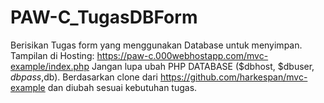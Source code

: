 # PAW-C_TugasDBForm
Berisikan Tugas form yang menggunakan Database untuk menyimpan.
Tampilan di Hosting: https://paw-c.000webhostapp.com/mvc-example/index.php
Jangan lupa ubah PHP DATABASE ($dbhost, $dbuser, $dbpass,$db).
Berdasarkan clone dari https://github.com/harkespan/mvc-example dan diubah sesuai kebutuhan tugas.
